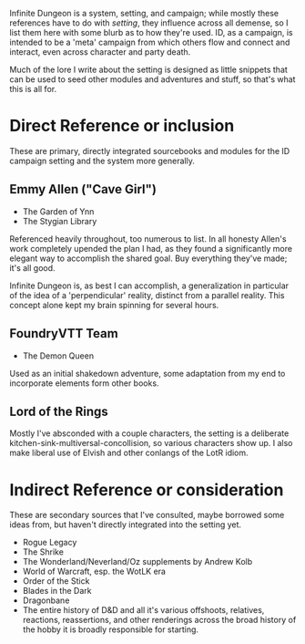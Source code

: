 Infinite Dungeon is a system, setting, and campaign; while mostly these references have to do with _setting_, they
influence across all demense, so I list them here with some blurb as to how they're used. ID, as a campaign, is intended
to be a 'meta' campaign from which others flow and connect and interact, even across character and party death.

Much of the lore I write about the setting is designed as little snippets that can be used to seed other modules and
adventures and stuff, so that's what this is all for.
# Direct Reference or inclusion

These are primary, directly integrated sourcebooks and modules for the ID campaign setting and the system more
generally.
## Emmy Allen ("Cave Girl")

- The Garden of Ynn
- The Stygian Library

Referenced heavily throughout, too numerous to list. In all honesty Allen's work completely upended the plan I had, as
they found a significantly more elegant way to accomplish the shared goal. Buy everything they've made; it's all good.

Infinite Dungeon is, as best I can accomplish, a generalization in particular of the idea of a 'perpendicular' reality,
distinct from a parallel reality. This concept alone kept my brain spinning for several hours.
## FoundryVTT Team

- The Demon Queen

Used as an initial shakedown adventure, some adaptation from my end to incorporate elements form other books.
## Lord of the Rings

Mostly I've absconded with a couple characters, the setting is a deliberate kitchen-sink-multiversal-concollision, so
various characters show up. I also make liberal use of Elvish and other conlangs of the LotR idiom.
# Indirect Reference or consideration

These are secondary sources that I've consulted, maybe borrowed some ideas from, but haven't directly integrated into
the setting yet.

- Rogue Legacy
- The Shrike
- The Wonderland/Neverland/Oz supplements by Andrew Kolb
- World of Warcraft, esp. the WotLK era
- Order of the Stick
- Blades in the Dark
- Dragonbane
- The entire history of D&D and all it's various offshoots, relatives, reactions, reassertions, and other renderings across the broad history of the hobby it is broadly responsible for starting.